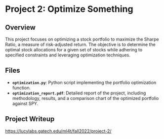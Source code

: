 # Project 2: Optimize Something

## Overview
This project focuses on optimizing a stock portfolio to maximize the Sharpe Ratio, a measure of risk-adjusted return. The objective is to determine the optimal stock allocations for a given set of stocks while adhering to specified constraints and leveraging optimization techniques.

## Files
- **`optimization.py`**: Python script implementing the portfolio optimization function.
- **`optimization_report.pdf`**: Detailed report of the project, including methodology, results, and a comparison chart of the optimized portfolio against SPY.

## Project Writeup
https://lucylabs.gatech.edu/ml4t/fall2022/project-2/
